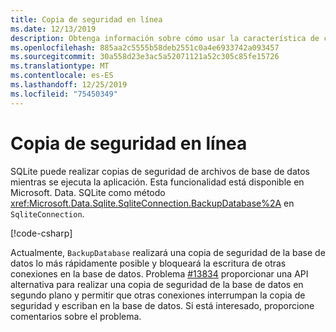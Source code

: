```yaml
---
title: Copia de seguridad en línea
ms.date: 12/13/2019
description: Obtenga información sobre cómo usar la característica de copia de seguridad en línea de SQLite.
ms.openlocfilehash: 885aa2c5555b58deb2551c0a4e6933742a093457
ms.sourcegitcommit: 30a558d23e3ac5a52071121a52c305c85fe15726
ms.translationtype: MT
ms.contentlocale: es-ES
ms.lasthandoff: 12/25/2019
ms.locfileid: "75450349"
---
```

# <a name="online-backup"></a>Copia de seguridad en línea

SQLite puede realizar copias de seguridad de archivos de base de datos mientras se ejecuta la aplicación. Esta funcionalidad está disponible en Microsoft. Data. SQLite como método <xref:Microsoft.Data.Sqlite.SqliteConnection.BackupDatabase%2A> en `SqliteConnection`.

[!code-csharp[](../../../../samples/snippets/standard/data/sqlite/BackupSample/Program.cs?name=snippet_Backup)]

Actualmente, `BackupDatabase` realizará una copia de seguridad de la base de datos lo más rápidamente posible y bloqueará la escritura de otras conexiones en la base de datos. Problema [#13834](https://github.com/aspnet/EntityFrameworkCore/issues/13834) proporcionar una API alternativa para realizar una copia de seguridad de la base de datos en segundo plano y permitir que otras conexiones interrumpan la copia de seguridad y escriban en la base de datos. Si está interesado, proporcione comentarios sobre el problema.
